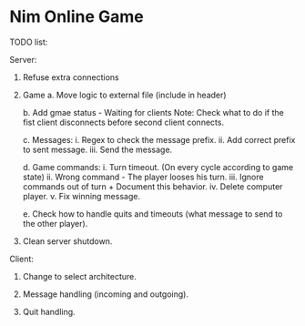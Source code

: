 Nim Online Game
=======

TODO list:

Server:

1. Refuse extra connections

2. Game
	a. Move logic to external file (include in header)

	b. Add gmae status - Waiting for clients
		Note: Check what to do if the fist client disconnects before second client connects.

	c. Messages:
		i. 		Regex to check the message prefix.
		ii. 	Add correct prefix to sent message.
		iii. 	Send the message.

	d. Game commands:
		i. 		Turn timeout. (On every cycle according to game state)
		ii.		Wrong command - The player looses his turn.
		iii.	Ignore commands out of turn + Document this behavior.
		iv. 	Delete computer player.
		v.		Fix winning message.

	e. Check how to handle quits and timeouts (what message to send to the other player).

3. Clean server shutdown.


Client:

1. Change to select architecture.

2. Message handling (incoming and outgoing).

3. Quit handling.